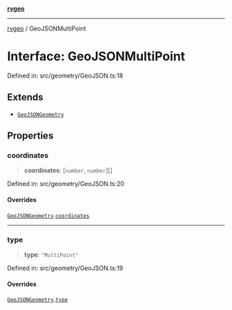 [**rvgeo**](../README.md)

***

[rvgeo](../globals.md) / GeoJSONMultiPoint

# Interface: GeoJSONMultiPoint

Defined in: src/geometry/GeoJSON.ts:18

## Extends

- [`GeoJSONGeometry`](GeoJSONGeometry.md)

## Properties

### coordinates

> **coordinates**: \[`number`, `number`\][]

Defined in: src/geometry/GeoJSON.ts:20

#### Overrides

[`GeoJSONGeometry`](GeoJSONGeometry.md).[`coordinates`](GeoJSONGeometry.md#coordinates)

***

### type

> **type**: `"MultiPoint"`

Defined in: src/geometry/GeoJSON.ts:19

#### Overrides

[`GeoJSONGeometry`](GeoJSONGeometry.md).[`type`](GeoJSONGeometry.md#type)
